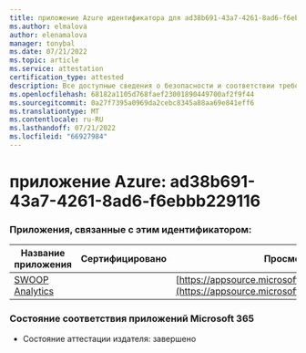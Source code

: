 ```yaml
---
title: приложение Azure идентификатора для ad38b691-43a7-4261-8ad6-f6ebbb229116
ms.author: elmalova
author: elenamalova
manager: tonybal
ms.date: 07/21/2022
ms.topic: article
ms.service: attestation
certification_type: attested
description: Все доступные сведения о безопасности и соответствии требованиям для ad38b691-43a7-4261-8ad6-f6ebbb229116.
ms.openlocfilehash: 68182a1105d768faef23001890449700af2f9f44
ms.sourcegitcommit: 0a27f7395a0969da2cebc8345a88aa69e841eff6
ms.translationtype: MT
ms.contentlocale: ru-RU
ms.lasthandoff: 07/21/2022
ms.locfileid: "66927984"
---
```

# <a name="azure-app-id-ad38b691-43a7-4261-8ad6-f6ebbb229116"></a>приложение Azure: ad38b691-43a7-4261-8ad6-f6ebbb229116


### <a name="apps-associated-with-this-id"></a>Приложения, связанные с этим идентификатором:
| **Название приложения** | **Сертифицировано** | **Просмотр в AppSource** |
|--------------|---------------|-----------------------|
| [SWOOP Analytics](../forward/WA200000877.md) |  | [https://appsource.microsoft.com/product/office/WA200000877](https://appsource.microsoft.com/product/office/WA200000877) |

### <a name="microsoft-365-app-compliance-status"></a>Состояние соответствия приложений Microsoft 365
- Состояние аттестации издателя: завершено
